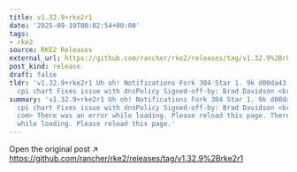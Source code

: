 ```yaml
---
title: v1.32.9+rke2r1
date: '2025-09-19T00:02:54+00:00'
tags:
- rke2
source: RKE2 Releases
external_url: https://github.com/rancher/rke2/releases/tag/v1.32.9%2Brke2r1
post_kind: release
draft: false
tldr: 'v1.32.9+rke2r1 Uh oh! Notifications Fork 304 Star 1. 9k d00da43 Bump vsphere
  cpi chart Fixes issue with dnsPolicy Signed-off-by: Brad Davidson <brad.'
summary: 'v1.32.9+rke2r1 Uh oh! Notifications Fork 304 Star 1. 9k d00da43 Bump vsphere
  cpi chart Fixes issue with dnsPolicy Signed-off-by: Brad Davidson <brad. davidson@rancher.
  com> There was an error while loading. Please reload this page. There was an error
  while loading. Please reload this page.'
---
```

Open the original post ↗ https://github.com/rancher/rke2/releases/tag/v1.32.9%2Brke2r1
